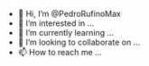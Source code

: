 - 👋 Hi, I’m @PedroRufinoMax
- 👀 I’m interested in ...
- 🌱 I’m currently learning ...
- 💞️ I’m looking to collaborate on ...
- 📫 How to reach me ...

<!---
PedroRufinoMax/PedroRufinoMax is a ✨ special ✨ repository because its `README.md` (this file) appears on your GitHub profile.
You can click the Preview link to take a look at your changes.
--->
